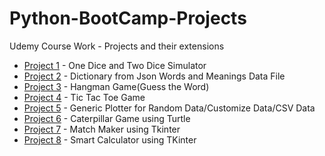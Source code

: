 # Python-BootCamp-Projects
Udemy Course Work - Projects and their extensions
- [Project 1](https://github.com/MANIDEEP007/Python-BootCamp-Projects/tree/master/1.%20Dice%20Simulator) - One Dice and Two Dice Simulator
- [Project 2](https://github.com/MANIDEEP007/Python-BootCamp-Projects/tree/master/2.%20Dictionary) - Dictionary from Json Words and Meanings Data File
- [Project 3](https://github.com/MANIDEEP007/Python-BootCamp-Projects/tree/master/3.%20Hangman_Game) - Hangman Game(Guess the Word)
- [Project 4](https://github.com/MANIDEEP007/Python-BootCamp-Projects/tree/master/4.Tic_Tac_Toe) - Tic Tac Toe Game
- [Project 5](https://github.com/MANIDEEP007/Python-BootCamp-Projects/tree/master/5.Plotter_Project) - Generic Plotter for Random Data/Customize Data/CSV Data
- [Project 6](https://github.com/MANIDEEP007/Python-BootCamp-Projects/tree/master/6.Caterpillar_Game) - Caterpillar Game using Turtle
- [Project 7](https://github.com/MANIDEEP007/Python-BootCamp-Projects/tree/master/7.Match_Maker) - Match Maker using Tkinter
- [Project 8](https://github.com/MANIDEEP007/Python-BootCamp-Projects/tree/master/8.Smart_Calculator) - Smart Calculator using TKinter
